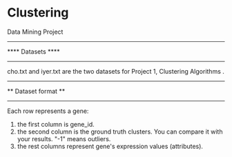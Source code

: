 # Clustering
Data Mining Project

*********************
****  Datasets   ****
*********************
cho.txt and iyer.txt are the two datasets for Project 1, Clustering Algorithms . 


*********************
**  Dataset format **
*********************

Each row represents a gene:
1) the first column is gene_id.
2) the second column is the ground truth clusters. You can compare it with your results. "-1" means outliers.
3) the rest columns represent gene's expression values (attributes).
